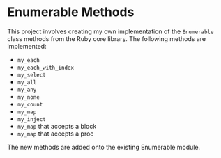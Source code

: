 # Enumerable Methods

This project involves creating my own implementation of the `Enumerable` class methods from the Ruby core library. The following methods are implemented:

- `my_each`
- `my_each_with_index`
- `my_select`
- `my_all`
- `my_any`
- `my_none`
- `my_count`
- `my_map`
- `my_inject`
- `my_map` that accepts a block
- `my_map` that accepts a proc

The new methods are added onto the existing Enumerable module.